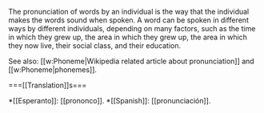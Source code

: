 The pronunciation of words by an individual is the way that the individual makes the words sound when spoken. A word can be spoken in different ways by different individuals, depending on many factors, such as the time in which they grew up, the area in which they grew up, the area in which they now live, their social class, and their education. 

See also: [[w:Phoneme|Wikipedia related article about pronunciation]] and [[w:Phoneme|phonemes]].

===[[Translation]]s===

*[[Esperanto]]: [[prononco]].
*[[Spanish]]: [[pronunciación]].